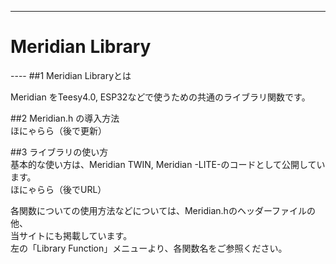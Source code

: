 ----  
<h1><b>Meridian Library</b></h1>
----  
##1 Meridian Libraryとは
  
Meridian をTeesy4.0, ESP32などで使うための共通のライブラリ関数です。  

  
##2 Meridian.h の導入方法  
ほにゃらら（後で更新）  


##3 ライブラリの使い方  
基本的な使い方は、Meridian TWIN, Meridian -LITE-のコードとして公開しています。  
ほにゃらら（後でURL）  

各関数についての使用方法などについては、Meridian.hのヘッダーファイルの他、  
当サイトにも掲載しています。  
左の「Library Function」メニューより、各関数名をご参照ください。  